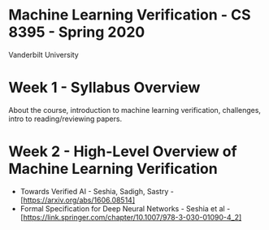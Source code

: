 # Machine Learning Verification - CS 8395 - Spring 2020
Vanderbilt University

# Week 1 - Syllabus Overview
About the course, introduction to machine learning verification, challenges, intro to reading/reviewing papers.

# Week 2 - High-Level Overview of Machine Learning Verification

- Towards Verified AI - Seshia, Sadigh, Sastry - [https://arxiv.org/abs/1606.08514] 
- Formal Specification for Deep Neural Networks - Seshia et al - [https://link.springer.com/chapter/10.1007/978-3-030-01090-4_2]

